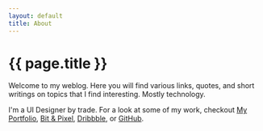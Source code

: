 ```yaml
---
layout: default
title: About
---
```

<h1>{{ page.title }} <i class="fa fa-bolt"></i></h1>
Welcome to my weblog. Here you will find various links, quotes, and short writings on topics that I find interesting. Mostly technology.

I'm a UI Designer by trade. For a look at some of my work, checkout [My Portfolio](/portfolio), [Bit & Pixel](http://bitandpixel.co), [Dribbble](http://dribbble.com/tbolt), or [GitHub](http://github.com/tbolt).

